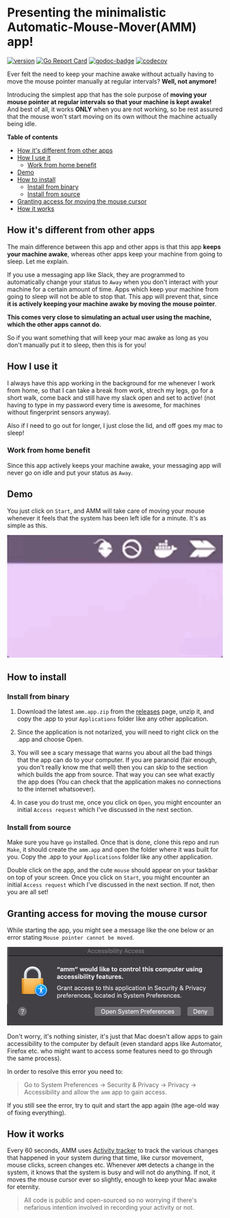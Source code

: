 # Presenting the minimalistic Automatic-Mouse-Mover(AMM) app!

[![version][version-badge]][releases] [![Go Report Card](https://goreportcard.com/badge/github.com/prashantgupta24/automatic-mouse-mover)](https://goreportcard.com/report/github.com/prashantgupta24/automatic-mouse-mover) [![godoc-badge][godoc-badge]][godoc-link] [![codecov](https://codecov.io/gh/prashantgupta24/automatic-mouse-mover/branch/master/graph/badge.svg)](https://codecov.io/gh/prashantgupta24/automatic-mouse-mover)

Ever felt the need to keep your machine awake without actually having to move the mouse pointer manually at regular intervals? **Well, not anymore!**

Introducing the simplest app that has the sole purpose of **moving your mouse pointer at regular intervals so that your machine is kept awake!** And best of all, it works **ONLY** when you are not working, so be rest assured that the mouse won't start moving on its own without the machine actually being idle.

**Table of contents**

<!-- @import "[TOC]" {cmd="toc" depthFrom=2 depthTo=6 orderedList=false} -->

<!-- code_chunk_output -->

- [How it's different from other apps](#how-its-different-from-other-apps)
- [How I use it](#how-i-use-it)
  - [Work from home benefit](#work-from-home-benefit)
- [Demo](#demo)
- [How to install](#how-to-install)
  - [Install from binary](#install-from-binary)
  - [Install from source](#install-from-source)
- [Granting access for moving the mouse cursor](#granting-access-for-moving-the-mouse-cursor)
- [How it works](#how-it-works)

<!-- /code_chunk_output -->

## How it's different from other apps

The main difference between this app and other apps is that this app **keeps your machine awake**, whereas other apps keep your machine from going to sleep. Let me explain.

If you use a messaging app like Slack, they are programmed to automatically change your status to `Away` when you don't interact with your machine for a certain amount of time. Apps which keep your machine from going to sleep will not be able to stop that. This app will prevent that, since **it is actively keeping your machine awake by moving the mouse pointer**.

**This comes very close to simulating an actual user using the machine, which the other apps cannot do.**

So if you want something that will keep your mac awake as long as you don't manually put it to sleep, then this is for you!

## How I use it

I always have this app working in the background for me whenever I work from home, so that I can take a break from work, strech my legs, go for a short walk, come back and still have my slack open and set to active! (not having to type in my password every time is awesome, for machines without fingerprint sensors anyway).

Also if I need to go out for longer, I just close the lid, and off goes my mac to sleep!

### Work from home benefit

Since this app actively keeps your machine awake, your messaging app will never go on idle and put your status as `Away`.

## Demo

You just click on `Start`, and AMM will take care of moving your mouse whenever it feels that the system has been left idle for a minute. It's as simple as this.

![](https://github.com/prashantgupta24/automatic-mouse-mover/blob/master/resources/amm-demo.gif)

## How to install

### Install from binary

1. Download the latest `amm.app.zip` from the [releases](https://github.com/prashantgupta24/automatic-mouse-mover/releases) page, unzip it, and copy the .app to your `Applications` folder like any other application.

1. Since the application is not notarized, you will need to right click on the .app and choose Open.

1. You will see a scary message that warns you about all the bad things that the app can do to your computer. If you are paranoid (fair enough, you don't really know me that well) then you can skip to the section which builds the app from source. That way you can see what exactly the app does (You can check that the application makes no connections to the internet whatsoever).

1. In case you do trust me, once you click on `Open`, you might encounter an initial `Access request` which I've discussed in the next section.

### Install from source

Make sure you have `go` installed. Once that is done, clone this repo and run `Make`, it should create the `amm.app` and open the folder where it was built for you. Copy the .app to your `Applications` folder like any other application.

Double click on the app, and the cute `mouse` should appear on your taskbar on top of your screen. Once you click on `Start`, you might encounter an initial `Access request` which I've discussed in the next section. If not, then you are all set!

## Granting access for moving the mouse cursor

While starting the app, you might see a message like the one below or an error stating `Mouse pointer cannot be moved`.

![](https://github.com/prashantgupta24/automatic-mouse-mover/blob/master/resources/request.jpg)

Don't worry, it's nothing sinister, it's just that Mac doesn't allow apps to gain accessibility to the computer by default (even standard apps like Automator, Firefox etc. who might want to access some features need to go through the same process).

In order to resolve this error you need to:

> Go to System Preferences -> Security & Privacy -> Privacy -> Accessibility and allow the `amm` app to gain access.

If you still see the error, try to quit and start the app again (the age-old way of fixing everything).

## How it works

Every 60 seconds, AMM uses [Activity tracker](https://github.com/prashantgupta24/activity-tracker) to track the various changes that happened in your system during that time, like cursor movement, mouse clicks, screen changes etc. Whenever `AMM` detects a change in the system, it knows that the system is busy and will not do anything. If not, it moves the mouse cursor ever so slightly, enough to keep your Mac awake for eternity.

> All code is public and open-sourced so no worrying if there's nefarious intention involved in recording your activity or not.

[version-badge]: https://img.shields.io/github/release/prashantgupta24/automatic-mouse-mover.svg
[releases]: https://github.com/prashantgupta24/automatic-mouse-mover/releases
[godoc-badge]: https://img.shields.io/badge/godoc-reference-blue.svg
[godoc-link]: https://godoc.org/github.com/prashantgupta24/automatic-mouse-mover/pkg/mousemover
